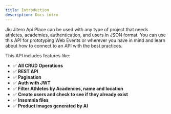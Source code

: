 ```yaml
---
title: Introduction
description: Docs intro
---
```


Jiu Jitero Api Place can be used with any type of project that needs athletes, academies, authentication, and users in JSON format. You can use this API for prototyping Web Events or wherever you have in mind and learn about how to connect to an API with the best practices.

This API includes features like:

- ✅ **All CRUD Operations**
- ✅ **REST API**
- ✅ **Pagination**
- ✅ **Auth with JWT**
- ✅ **Filter Athletes by Academies, name and location**
- ✅ **Create users and check to see if they already exist**
- ✅ **Insomnia files**
- ✅ **Product images generated by AI**
